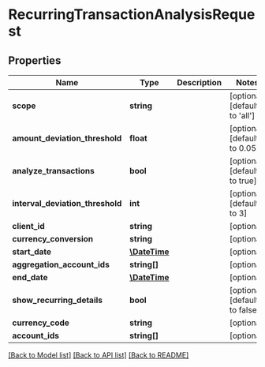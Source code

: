 # RecurringTransactionAnalysisRequest

## Properties
Name | Type | Description | Notes
------------ | ------------- | ------------- | -------------
**scope** | **string** |  | [optional] [default to 'all']
**amount_deviation_threshold** | **float** |  | [optional] [default to 0.05]
**analyze_transactions** | **bool** |  | [optional] [default to true]
**interval_deviation_threshold** | **int** |  | [optional] [default to 3]
**client_id** | **string** |  | [optional] 
**currency_conversion** | **string** |  | [optional] 
**start_date** | [**\DateTime**](\DateTime.md) |  | [optional] 
**aggregation_account_ids** | **string[]** |  | [optional] 
**end_date** | [**\DateTime**](\DateTime.md) |  | [optional] 
**show_recurring_details** | **bool** |  | [optional] [default to false]
**currency_code** | **string** |  | [optional] 
**account_ids** | **string[]** |  | [optional] 

[[Back to Model list]](../README.md#documentation-for-models) [[Back to API list]](../README.md#documentation-for-api-endpoints) [[Back to README]](../README.md)


